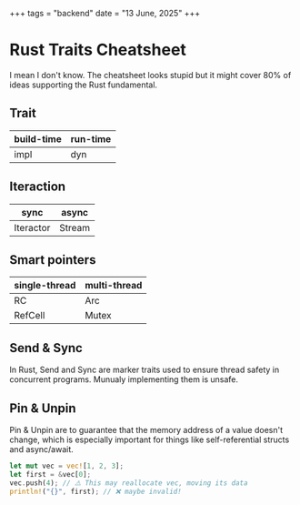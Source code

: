 +++
tags = "backend"
date = "13 June, 2025"
+++

# Rust Traits Cheatsheet

I mean I don't know. The cheatsheet looks stupid but it might cover 80% of ideas supporting the Rust fundamental.

## Trait

| build-time | run-time |
| ---------- | -------- |
| impl       | dyn      |

## Iteraction

| sync      | async  |
| --------- | ------ |
| Iteractor | Stream |

## Smart pointers

| single-thread | multi-thread |
| ------------- | ------------ |
| RC            | Arc          |
| RefCell       | Mutex        |

## Send & Sync

In Rust, Send and Sync are marker traits used to ensure thread safety in concurrent programs. Munualy implementing them is unsafe.

## Pin & Unpin

Pin & Unpin are to guarantee that the memory address of a value doesn't change, which is especially important for things like self-referential structs and async/await.

```rust label="Example" group="move"
let mut vec = vec![1, 2, 3];
let first = &vec[0];
vec.push(4); // ⚠️ This may reallocate vec, moving its data
println!("{}", first); // ❌ maybe invalid!
```
